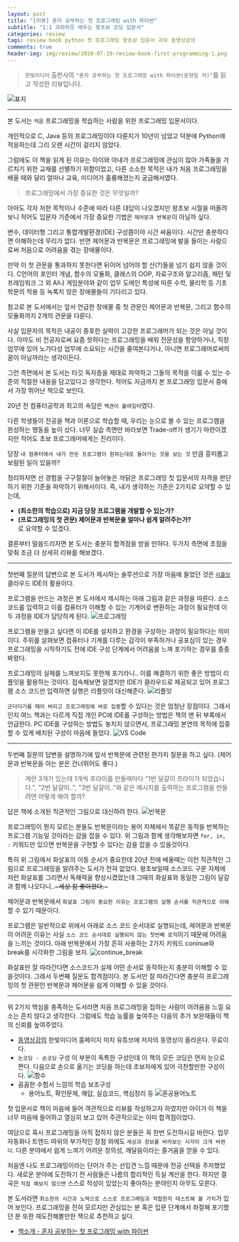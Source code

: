 ```yaml
---  
layout: post  
title: "[리뷰] 혼자 공부하는 첫 프로그래밍 with 파이썬"  
subtitle: "1:1 과외하듯 배우는 왕초보 코딩 입문서"  
categories: review  
tags: review book python 첫 프로그래밍 왕초보 입문서 과외 동영상강의
comments: true  
header-img: img/review/2020-07-19-review-book-first-programming-1.png
---  
```

  
> `한빛미디어` 출판사의 `"혼자 공부하는 첫 프로그래밍 with 파이썬(문현일 저)"`를 읽고 작성한 리뷰입니다.  

![표지](https://theorydb.github.io/assets/img/review/2020-07-19-review-book-first-programming-1.png)  

---
본 도서는 `처음` 프로그래밍을 학습하는 사람을 위한 프로그래밍 입문서이다.

개인적으로 C, Java 등의 프로그래밍이야 다룬지가 10년이 넘었고 덕분에 Python에 적응하는데 그리 오랜 시간이 걸리지 않았다. 

그럼에도 이 책을 읽게 된 이유는 아이와 아내가 프로그래밍에 관심이 많아 가족들을 가르치기 위한 교재를 선별하기 위함이었고, 다른 소소한 목적은 내가 처음 프로그래밍을 배울 때와 달리 얼마나 교육, 미디어가 훌륭해졌는지 궁금해서였다.

> 프로그래밍에서 가장 중요한 것은 무엇일까?

아마도 각자 처한 목적이나 수준에 따라 다른 대답이 나오겠지만 왕초보 시절을 떠올려 보니 적어도 입문자 기준에서 가장 중요한 기법은 `제어문과 반복문`이 아닐까 싶다.

변수, 데이터형 그리고 통합개발환경(IDE) 구성쯤이야 시간 싸움이다. 시간만 충분하다면 이해하는데 무리가 없다. 반면 제어문과 반복문은 프로그래밍에 발을 들이는 사람으로써 처음으로 어려움을 겪는 장애물이다.

만약 이 첫 관문을 통과하지 못한다면 뒤이어 넘어야 할 산(?)들을 넘기 쉽지 않을 것이다. C언어의 포인터 개념, 함수의 모듈화, 클래스의 OOP, 자료구조와 알고리즘, 패턴 및 프레임워크 그 외 AI나 게임분야와 같이 업무 도메인 특성에 따른 수학, 물리학 등 기초 학문의 적용 등 녹록치 않은 장애물들이 기다리고 있다.

참고로 본 도서에서는 앞서 언급한 장애물 중 첫 관문인 제어문과 반복문, 그리고 함수의 모듈화까지 2개의 관문을 다룬다.

사실 입문자의 목적은 내공이 중후한 실력이 고강한 프로그래머가 되는 것은 아닐 것이다. 아마도 비 전공자로써 요즘 핫하다는 프로그래밍을 배워 전문성을 함양하거나, 직장 업무에 있어 노가다성 업무에 소요되는 시간을 줄여본다거나, 아니면 프로그래머로써의 꿈이 아닐까라는 생각이든다.

그런 측면에서 본 도서는 타깃 독자층을 제대로 파악하고 그들의 목적을 이룰 수 있는 수준의 적절한 내용을 담고있다고 생각한다. 적어도 지금까지 본 프로그래밍 입문서 중에서 가장 뛰어난 책으로 보인다.

20년 전 컴퓨터공학과 최고의 속담은 `백견이 불여일타`였다.

다른 학생들이 전공을 책과 이론으로 학습할 때, 우리는 눈으로 볼 수 있는 프로그램을 완성하는 행동을 높이 샀다. 너무 실습 측면만 바라보면 Trade-off가 생기기 마련이겠지만 적어도 초보 프로그래머에게는 진리이다.

당장 `내 컴퓨터에서 내가 만든 프로그램이 원하는대로 돌아가는 것을 보는 것` 만큼 흥미롭고 보람된 일이 있을까?

정리하자면 선 경험을 구구절절이 늘어놓은 까닭은 프로그래밍 첫 입문서의 자격을 판단하기 위한 기준을 파악하기 위해서이다. 즉, 내가 생각하는 기준은 2가지로 요약할 수 있는데,
* __(최소한의 학습으로) 지금 당장 프로그램을 개발할 수 있는가?__  
* __(프로그래밍의 첫 관문) 제어문과 반복문을 얼마나 쉽게 알려주는가?__  
로 요약할 수 있겠다. 

결론부터 말씀드리자면 본 도서는 충분히 합격점을 받을 만하다. 두가지 측면에 초점을 맞춰 조금 더 상세히 리뷰를 해보겠다.

---

첫번째 질문의 답변으로 본 도서가 제시하는 솔루션으로 가장 마음에 들었던 것은 [`리플잇`](https://repl.it/) 클라우드 IDE의 활용이다. 

프로그램을 만드는 과정은 본 도서에서 제시하는 아래 그림과 같은 과정을 따른다. 소스코드를 입력하고 이를 컴퓨터가 이해할 수 있는 기계어로 변환하는 과정이 필요한데 이 두 과정을 IDE가 담당하게 된다.
![프로그래밍](https://theorydb.github.io/assets/img/review/2020-07-19-review-book-first-programming-8.png)  

프로그램을 만들고 싶다면 이 IDE를 설치하고 환경을 구성하는 과정이 필요하다는 의미이다. 주위를 살펴보면 컴퓨터나 기계를 다루는 감각이 부족하거나 공포심이 있는 경우 프로그래밍을 시작하기도 전에 IDE 구성 단계에서 어려움을 느껴 포기하는 경우를 종종 봐왔다.

프로그래밍의 실체를 느껴보지도 못한채 포기라니.. 이를 해결하기 위한 좋은 방법이 리플잇을 활용하는 것이다. 접속해보면 알겠지만 IDE가 클라우드로 제공되고 있어 프로그램 소스 코드만 입력하면 실행은 리플잇이 대신해준다. 
![리플잇](https://theorydb.github.io/assets/img/review/2020-07-19-review-book-first-programming-7.png)  

`군더더기를 떼어 버리고 프로그래밍에 바로 집중`할 수 있다는 것은 엄청난 장점이다. 그래서인지 여느 책과는 다르게 직접 개인 PC에 IDE를 구성하는 방법은 책의 맨 뒤 부록에서 언급한다. PC IDE를 구성하는 방법도 놓치지 않으면서, 프로그래밍 본연의 목적에 집중할 수 있게 배치된 구성이 마음에 들었다.
![VS Code](https://theorydb.github.io/assets/img/review/2020-07-19-review-book-first-programming-3.png)  

---

두번째 질문의 답변을 설명하기에 앞서 반복문에 관련된 한가지 질문을 하고 싶다. (제어문과 반복문을 아는 분은 건너뛰어도 좋다.)

> 계란 3개가 있는데 1개씩 후라이를 만들때마다 "1번 달걀이 프라이가 되었습니다.", "2번 달걀이..", "3번 달걀이.."와 같은 메시지를 출력하는 프로그램을 만들려면 어떻게 해야 할까?

답은 책에 소개된 직관적인 그림으로 대신하려 한다.
![반복문](https://theorydb.github.io/assets/img/review/2020-07-19-review-book-first-programming-5.png)  

프로그래밍이 뭔지 모르는 분들도 반복문이라는 용어 자체에서 똑같은 동작을 반복하는 프로그램 기능일 것이라는 감을 잡을 수 있다. 위 그림과 함께 생각해보자면 `for, in, :` 키워드만 있으면 반복문을 구현할 수 있다는 감을 잡을 수 있을것이다.

특히 위 그림에서 화살표의 이동 순서가 중요한데 20년 전에 배울때는 이런 직관적인 그림으로 프로그래밍을 알려주는 도서가 전혀 없었다. 왕초보일때 소스코드 구문 자체에 저런 화살표를 그리면서 독해력을 향상시켰었는데 그때의 화살표와 동일한 그림이 달갈과 함께 나오다니..~~~세상 참 좋아졌다.~~~ 

제어문과 반복문에서 `화살표 그림이 중요한 이유는 프로그램의 실행 순서를 직관적으로 이해`할 수 있기 때문이다. 

프로그램은 일반적으로 위에서 아래로 소스 코드 순서대로 실행되는데, 제어문과 반복문이 어려운 이유는 사실 `소스 코드 순서대로 실행되지 않는 첫번째 로직`이기 때문에 어려움을 느끼는 것이다. 
아래 반복문에서 가장 흔히 사용하는 2가지 키워드 coninue와 break를 시각화한 그림을 보자.
![continue_break](https://theorydb.github.io/assets/img/review/2020-07-19-review-book-first-programming-6.png)  

화살표만 잘 따라간다면 소스코드가 실제 어떤 순서로 동작하는지 충분히 이해할 수 있을것이다. 그래서 두번째 질문도 합격점이다. 본 도서만 잘 따라간다면 충분히 프로그래밍의 첫 관문인 반복문과 제어문을 쉽게 이해할 수 있을 것이다.

---

위 2가지 핵심을 충족하는 도서라면 처음 프로그래밍을 접하는 사람이 어려움을 느낄 요소는 흔치 않다고 생각한다. 그럼에도 학습 능률을 높여주는 다음의 추가 보완재들이 책의 신뢰를 높여주었다. 
* [동영상강의](https://www.youtube.com/channel/UCK3srTIIG3LtqQRDFH1Gh4A)
  한빛미디어 홈페이지 미치 유튜브에 저자의 동영상이 올라온다. 무료이다.
* `눈코딩 - 손코딩` 구성
  이 부분이 독특한 구성인데 이 책의 모든 코딩은 먼저 눈으로 짠다. 다음으로 손으로 옮기는 코딩을 하는데 초보자에게 있어 극찬할만한 구성이다.
  ![함수](https://theorydb.github.io/assets/img/review/2020-07-19-review-book-first-programming-4.png)  
* 꼼꼼한 수험서 느낌의 학습 보조구성
  - 용어노트, 확인문제, 해답, 실습코드, 핵심정리 등
  ![혼공용어노트](https://theorydb.github.io/assets/img/review/2020-07-19-review-book-first-programming-2.png)  

첫 입문서로 책이 마음에 들어 객관적으로 리뷰를 작성하고자 하였지만 아이가 이 책을 너무 마음에 들어하고 열심히 보고 있어 주관적으로는 이미 합격점이었다.

여담으로 혹시 프로그래밍을 아직 접하지 않은 분들은 꼭 한번 도전하시길 바란다. 업무 자동화나 트렌드 따위의 부가적인 장점 외에도 `세상과 정보를 바라보는 시각이 크게 바뀐다`. 다른 분야에서 쉽게 느껴기 어려운 창의성, 깨달음이라는 즐거움을 얻을 수 있다.

처음엔 나도 프로그래밍이라는 단어가 주는 선입견 느낌 때문에 전공 선택을 주저했었다. 새로운 분야에 도전하기 전 사람들은 나름의 합리적인 득실 계산을 한다. 하지만 결국은 `직접 해보지 않으면` 스스로 적성이 있었는지 좋아하는 분야인지 아무도 모른다.

본 도서라면 `최소한의 시간과 노력으로 스스로 프로그래밍과 적합한지 테스트해 볼 가치`가 있어 보인다. 프로그래밍을 전혀 모르지만 관심있는 분 혹은 입문 단계에서 좌절해 포기했던 분 또한 재도전해볼만한 책으로 추천하고 싶다.


* [책소개 - 혼자 공부하는 첫 프로그래밍 with 파이썬](http://www.yes24.com/Product/Goods/90617738?Acode=101)


